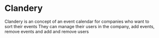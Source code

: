 # Clandery
Clandery is an concept of an event calendar for companies who want to sort their events
They can manage their users in the company, add events, remove events and add and remove users
